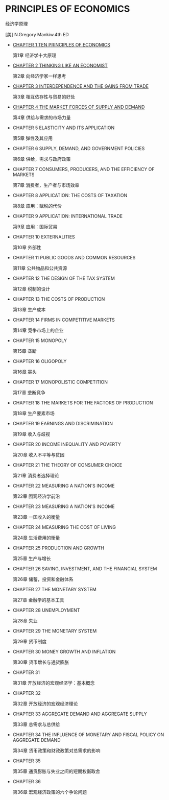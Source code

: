 # PRINCIPLES OF ECONOMICS

经济学原理

[美] N.Gregory Mankiw.4th ED

- [CHAPTER 1 TEN PRINCIPLES OF ECONOMICS](chapter1.md)

  第1章 经济学十大原理

- [CHAPTER 2 THINKING LIKE AN ECONOMIST](chapter2.md)

  第2章 向经济学家一样思考

- [CHAPTER 3 INTERDEPENDENCE AND THE GAINS FROM TRADE](chapter3.md)

  第3章 相互依存性与贸易的好处
  
- [CHAPTER 4 THE MARKET FORCES OF SUPPLY AND DEMAND](chapter4.md)

  第4章 供给与需求的市场力量
  
- CHAPTER 5 ELASTICITY AND ITS APPLICATION

  第5章 弹性及其应用

- CHAPTER 6 SUPPLY, DEMAND, AND GOVERNMENT POLICIES

  第6章 供给，需求与政府政策

- CHAPTER 7 CONSUMERS, PRODUCERS, AND THE EFFICIENCY OF MARKETS

  第7章 消费者，生产者与市场效率

- CHAPTER 8 APPLICATION: THE COSTS OF TAXATION

  第8章 应用：赋税的代价

- CHAPTER 9 APPLICATION: INTERNATIONAL TRADE

  第9章 应用：国际贸易

- CHAPTER 10 EXTERNALITIES

  第10章 外部性

- CHAPTER 11 PUBLIC GOODS AND COMMON RESOURCES

  第11章 公共物品和公共资源

- CHAPTER 12 THE DESIGN OF THE TAX SYSTEM

  第12章 税制的设计

- CHAPTER 13 THE COSTS OF PRODUCTION

  第13章 生产成本

- CHAPTER 14 FIRMS IN COMPETITIVE MARKETS

  第14章 竞争市场上的企业

- CHAPTER 15 MONOPOLY

  第15章 垄断

- CHAPTER 16 OLIGOPOLY

  第16章 寡头

- CHAPTER 17 MONOPOLISTIC COMPETITION

  第17章 垄断竞争

- CHAPTER 18 THE MARKETS FOR THE FACTORS OF PRODUCTION

  第18章 生产要素市场

- CHAPTER 19 EARNINGS AND DISCRIMINATION

  第19章 收入与歧视

- CHAPTER 20 INCOME INEQUALITY AND POVERTY

  第20章 收入不平等与贫困

- CHAPTER 21 THE THEORY OF CONSUMER CHOICE

  第21章 消费者选择理论

- CHAPTER 22 MEASURING A NATION'S INCOME

  第22章 围观经济学前沿

- CHAPTER 23 MEASURING A NATION'S INCOME

  第23章 一国收入的衡量

- CHAPTER 24 MEASURING THE COST OF LIVING

  第24章 生活费用的衡量

- CHAPTER 25 PRODUCTION AND GROWTH

  第25章 生产与增长

- CHAPTER 26 SAVING, INVESTMENT, AND THE FINANCIAL SYSTEM

  第26章 储蓄，投资和金融体系

- CHAPTER 27 THE MONETARY SYSTEM

  第27章 金融学的基本工具

- CHAPTER 28 UNEMPLOYMENT

  第28章 失业

- CHAPTER 29 THE MONETARY SYSTEM

  第29章 货币制度

- CHAPTER 30 MONEY GROWTH AND INFLATION

  第30章 货币增长与通货膨胀

- CHAPTER 31 

  第31章 开放经济的宏观经济学：基本概念

- CHAPTER 32

  第32章 开放经济的宏观经济理论

- CHAPTER 33 AGGREGATE DEMAND AND AGGREGATE SUPPLY

  第33章 总需求与总供给

- CHAPTER 34 THE INFLUENCE OF MONETARY AND FISCAL POLICY ON AGGREGATE DEMAND

  第34章 货币政策和财政政策对总需求的影响

- CHAPTER 35 

  第35章 通货膨胀与失业之间的短期权衡取舍

- CHAPTER 36

  第36章 宏观经济政策的六个争论问题
